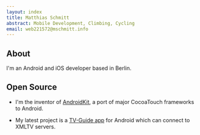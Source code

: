 ```yaml
---
layout: index
title: Matthias Schmitt
abstract: Mobile Development, Climbing, Cycling
email: web221572@mschmitt.info
---
```

## About

I'm an Android and iOS developer based in Berlin.

## Open Source

- I'm the inventor of [AndroidKit](http://mschmitt.info/AKProject), a port of major CocoaTouch frameworks to Android.

- My latest project is a [TV-Guide app](https://github.com/m6s/xmltv) for Android which can connect to XMLTV servers.
